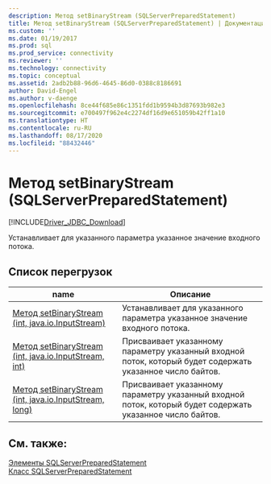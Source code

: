 ```yaml
---
description: Метод setBinaryStream (SQLServerPreparedStatement)
title: Метод setBinaryStream (SQLServerPreparedStatement) | Документация Майкрософт
ms.custom: ''
ms.date: 01/19/2017
ms.prod: sql
ms.prod_service: connectivity
ms.reviewer: ''
ms.technology: connectivity
ms.topic: conceptual
ms.assetid: 2adb2b88-96d6-4645-86d0-0388c8186691
author: David-Engel
ms.author: v-daenge
ms.openlocfilehash: 8ce44f685e86c1351fdd1b9594b3d87693b982e3
ms.sourcegitcommit: e700497f962e4c2274df16d9e651059b42ff1a10
ms.translationtype: HT
ms.contentlocale: ru-RU
ms.lasthandoff: 08/17/2020
ms.locfileid: "88432446"
---
```

# <a name="setbinarystream-method-sqlserverpreparedstatement"></a>Метод setBinaryStream (SQLServerPreparedStatement)
[!INCLUDE[Driver_JDBC_Download](../../../includes/driver_jdbc_download.md)]

  Устанавливает для указанного параметра указанное значение входного потока.  
  
## <a name="overload-list"></a>Список перегрузок  
  
|name|Описание|  
|----------|-----------------|  
|[Метод setBinaryStream (int, java.io.InputStream)](../../../connect/jdbc/reference/setbinarystream-method-int-java-io-inputstream.md)|Устанавливает для указанного параметра указанное значение входного потока.|  
|[Метод setBinaryStream (int, java.io.InputStream, int)](../../../connect/jdbc/reference/setbinarystream-method-int-java-io-inputstream-int.md)|Присваивает указанному параметру указанный входной поток, который будет содержать указанное число байтов.|  
|[Метод setBinaryStream (int, java.io.InputStream, long)](../../../connect/jdbc/reference/setbinarystream-method-int-java-io-inputstream-long.md)|Присваивает указанному параметру указанный входной поток, который будет содержать указанное число байтов.|  
  
## <a name="see-also"></a>См. также:  
 [Элементы SQLServerPreparedStatement](../../../connect/jdbc/reference/sqlserverpreparedstatement-members.md)   
 [Класс SQLServerPreparedStatement](../../../connect/jdbc/reference/sqlserverpreparedstatement-class.md)  
  
  
